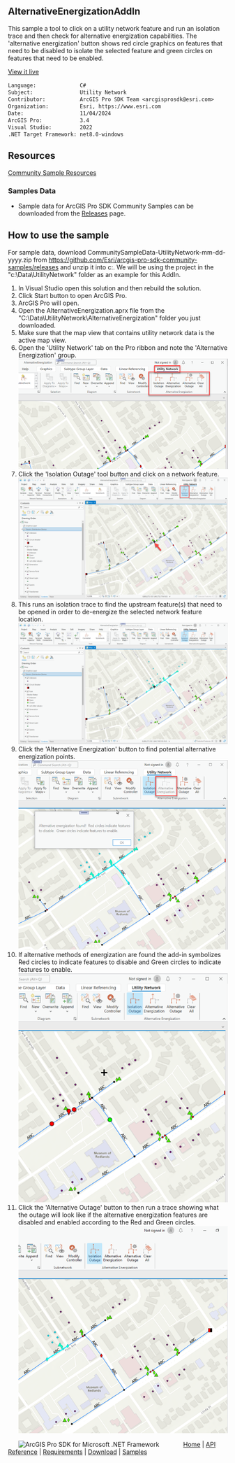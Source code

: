 ## AlternativeEnergizationAddIn

<!-- TODO: Write a brief abstract explaining this sample -->
This sample a tool to click on a utility network feature and run an isolation trace and then check for alternative energization capabilities.  The 'alternative energization' button shows red circle graphics on features that need to be disabled to isolate the selected feature and green circles on features that need to be enabled.  
  


<a href="https://pro.arcgis.com/en/pro-app/sdk/" target="_blank">View it live</a>

<!-- TODO: Fill this section below with metadata about this sample-->
```
Language:              C#
Subject:               Utility Network
Contributor:           ArcGIS Pro SDK Team <arcgisprosdk@esri.com>
Organization:          Esri, https://www.esri.com
Date:                  11/04/2024
ArcGIS Pro:            3.4
Visual Studio:         2022
.NET Target Framework: net8.0-windows
```

## Resources

[Community Sample Resources](https://github.com/Esri/arcgis-pro-sdk-community-samples#resources)

### Samples Data

* Sample data for ArcGIS Pro SDK Community Samples can be downloaded from the [Releases](https://github.com/Esri/arcgis-pro-sdk-community-samples/releases) page.  

## How to use the sample
<!-- TODO: Explain how this sample can be used. To use images in this section, create the image file in your sample project's screenshots folder. Use relative url to link to this image using this syntax: ![My sample Image](FacePage/SampleImage.png) -->
For sample data, download CommunitySampleData-UtilityNetwork-mm-dd-yyyy.zip from https://github.com/Esri/arcgis-pro-sdk-community-samples/releases and unzip it into c:\. We will be using the project in the "c:\Data\UtilityNetwork\" folder as an example for this AddIn.  
  
1. In Visual Studio open this solution and then rebuild the solution.
2. Click Start button to open ArcGIS Pro.  
3. ArcGIS Pro will open.   
4. Open the AlternativeEnergization.aprx file from the "C:\Data\UtilityNetwork\AlternativeEnergization" folder you just downloaded.    
5. Make sure that the map view that contains utility network data is the active map view.  
6. Open the 'Utility Network' tab on the Pro ribbon and note the 'Alternative Energization' group.  
![UI](Screenshots/Screenshot1.png)  
7. Click the 'Isolation Outage' tool button and click on a network feature.  
![UI](Screenshots/Screenshot2.png)  
8. This runs an isolation trace to find the upstream feature(s) that need to be opened in order to de-energize the selected network feature location.  
![UI](Screenshots/Screenshot3.png)  
9. Click the 'Alternative Energization' button to find potential alternative energization points.  
![UI](Screenshots/Screenshot4.png)  
10. If alternative methods of energization are found the add-in symbolizes Red circles to indicate features to disable and Green circles to indicate features to enable.  
![UI](Screenshots/Screenshot5.png)  
11. Click the 'Alternative Outage' button to then run a trace showing what the outage will look like if the alternative energization features are disabled and enabled according to the Red and Green circles.  
![UI](Screenshots/Screenshot6.png)  
  

<!-- End -->

&nbsp;&nbsp;&nbsp;&nbsp;&nbsp;&nbsp;<img src="https://esri.github.io/arcgis-pro-sdk/images/ArcGISPro.png"  alt="ArcGIS Pro SDK for Microsoft .NET Framework" height = "20" width = "20" align="top"  >
&nbsp;&nbsp;&nbsp;&nbsp;&nbsp;&nbsp;&nbsp;&nbsp;&nbsp;&nbsp;&nbsp;&nbsp;
[Home](https://github.com/Esri/arcgis-pro-sdk/wiki) | <a href="https://pro.arcgis.com/en/pro-app/latest/sdk/api-reference" target="_blank">API Reference</a> | [Requirements](https://github.com/Esri/arcgis-pro-sdk/wiki#requirements) | [Download](https://github.com/Esri/arcgis-pro-sdk/wiki#installing-arcgis-pro-sdk-for-net) | <a href="https://github.com/esri/arcgis-pro-sdk-community-samples" target="_blank">Samples</a>

